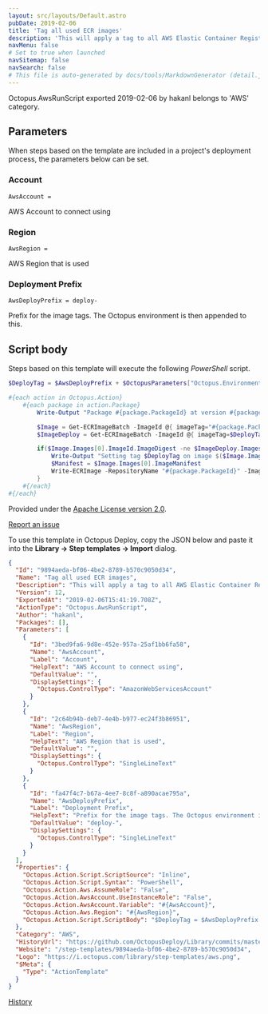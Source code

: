 ```yaml
---
layout: src/layouts/Default.astro
pubDate: 2019-02-06
title: 'Tag all used ECR images'
description: 'This will apply a tag to all AWS Elastic Container Registry images/packages from the ECR feed that are used in the deployment. That way the lifecycle policies in ECR can be configured to not delete images that are in-use by deployments in various environments.'
navMenu: false
# Set to true when launched
navSitemap: false
navSearch: false
# This file is auto-generated by docs/tools/MarkdownGenerator (detail.js)
---
```


Octopus.AwsRunScript exported 2019-02-06 by hakanl belongs to 'AWS' category.

## Parameters

When steps based on the template are included in a project's deployment process, the parameters below can be set.


<div class="param">

### Account

`AwsAccount = `

AWS Account to connect using

</div>
        
<div class="param">

### Region

`AwsRegion = `

AWS Region that is used

</div>
        
<div class="param">

### Deployment Prefix

`AwsDeployPrefix = deploy-`

Prefix for the image tags. The Octopus environment is then appended to this.

</div>
        

## Script body

Steps based on this template will execute the following *PowerShell* script.

```powershell
$DeployTag = $AwsDeployPrefix + $OctopusParameters["Octopus.Environment.Name"]

#{each action in Octopus.Action}
    #{each package in action.Package}
        Write-Output "Package #{package.PackageId} at version #{package.PackageVersion}"

        $Image = Get-ECRImageBatch -ImageId @{ imageTag="#{package.PackageVersion}" } -RepositoryName "#{package.PackageId}"
        $ImageDeploy = Get-ECRImageBatch -ImageId @{ imageTag=$DeployTag } -RepositoryName "#{package.PackageId}"

        if($Image.Images[0].ImageId.ImageDigest -ne $ImageDeploy.Images[0].ImageId.ImageDigest) {
            Write-Output "Setting tag $DeployTag on image $($Image.Images[0].ImageId.ImageDigest)"
            $Manifest = $Image.Images[0].ImageManifest
            Write-ECRImage -RepositoryName "#{package.PackageId}" -ImageManifest $Manifest -ImageTag $DeployTag
        }
	#{/each}
#{/each}

```

Provided under the [Apache License version 2.0](https://github.com/OctopusDeploy/Library/blob/master/LICENSE.txt).

[Report an issue](https://github.com/OctopusDeploy/Library/issues/new?assignees=&labels=&projects=&template=bug-report.yml&title=Issue%20with%20Tag%20all%20used%20ECR%20images&step-template=Tag%20all%20used%20ECR%20images)

<div class="get-json">

To use this template in Octopus Deploy, copy the JSON below and paste it into the **Library → Step templates → Import** dialog.

```json
{
  "Id": "9894aeda-bf06-4be2-8789-b570c9050d34",
  "Name": "Tag all used ECR images",
  "Description": "This will apply a tag to all AWS Elastic Container Registry images/packages from the ECR feed that are used in the deployment. That way the lifecycle policies in ECR can be configured to not delete images that are in-use by deployments in various environments.",
  "Version": 12,
  "ExportedAt": "2019-02-06T15:41:19.708Z",
  "ActionType": "Octopus.AwsRunScript",
  "Author": "hakanl",
  "Packages": [],
  "Parameters": [
    {
      "Id": "3bed9fa6-9d8e-452e-957a-25af1bb6fa58",
      "Name": "AwsAccount",
      "Label": "Account",
      "HelpText": "AWS Account to connect using",
      "DefaultValue": "",
      "DisplaySettings": {
        "Octopus.ControlType": "AmazonWebServicesAccount"
      }
    },
    {
      "Id": "2c64b94b-deb7-4e4b-b977-ec24f3b86951",
      "Name": "AwsRegion",
      "Label": "Region",
      "HelpText": "AWS Region that is used",
      "DefaultValue": "",
      "DisplaySettings": {
        "Octopus.ControlType": "SingleLineText"
      }
    },
    {
      "Id": "fa47f4c7-b67a-4ee7-8c8f-a890acae795a",
      "Name": "AwsDeployPrefix",
      "Label": "Deployment Prefix",
      "HelpText": "Prefix for the image tags. The Octopus environment is then appended to this.",
      "DefaultValue": "deploy-",
      "DisplaySettings": {
        "Octopus.ControlType": "SingleLineText"
      }
    }
  ],
  "Properties": {
    "Octopus.Action.Script.ScriptSource": "Inline",
    "Octopus.Action.Script.Syntax": "PowerShell",
    "Octopus.Action.Aws.AssumeRole": "False",
    "Octopus.Action.AwsAccount.UseInstanceRole": "False",
    "Octopus.Action.AwsAccount.Variable": "#{AwsAccount}",
    "Octopus.Action.Aws.Region": "#{AwsRegion}",
    "Octopus.Action.Script.ScriptBody": "$DeployTag = $AwsDeployPrefix + $OctopusParameters[\"Octopus.Environment.Name\"]\n\n#{each action in Octopus.Action}\n    #{each package in action.Package}\n        Write-Output \"Package #{package.PackageId} at version #{package.PackageVersion}\"\n\n        $Image = Get-ECRImageBatch -ImageId @{ imageTag=\"#{package.PackageVersion}\" } -RepositoryName \"#{package.PackageId}\"\n        $ImageDeploy = Get-ECRImageBatch -ImageId @{ imageTag=$DeployTag } -RepositoryName \"#{package.PackageId}\"\n\n        if($Image.Images[0].ImageId.ImageDigest -ne $ImageDeploy.Images[0].ImageId.ImageDigest) {\n            Write-Output \"Setting tag $DeployTag on image $($Image.Images[0].ImageId.ImageDigest)\"\n            $Manifest = $Image.Images[0].ImageManifest\n            Write-ECRImage -RepositoryName \"#{package.PackageId}\" -ImageManifest $Manifest -ImageTag $DeployTag\n        }\n\t#{/each}\n#{/each}\n"
  },
  "Category": "AWS",
  "HistoryUrl": "https://github.com/OctopusDeploy/Library/commits/master/step-templates//opt/buildagent/work/75443764cd38076d/step-templates/aws-add-imagetag-to-all-used-ecr-packages.json",
  "Website": "/step-templates/9894aeda-bf06-4be2-8789-b570c9050d34",
  "Logo": "https://i.octopus.com/library/step-templates/aws.png",
  "$Meta": {
    "Type": "ActionTemplate"
  }
}
```

[History](https://github.com/OctopusDeploy/Library/commits/master/step-templates/https://github.com/OctopusDeploy/Library/commits/master/step-templates//opt/buildagent/work/75443764cd38076d/step-templates/aws-add-imagetag-to-all-used-ecr-packages.json)

</div>
